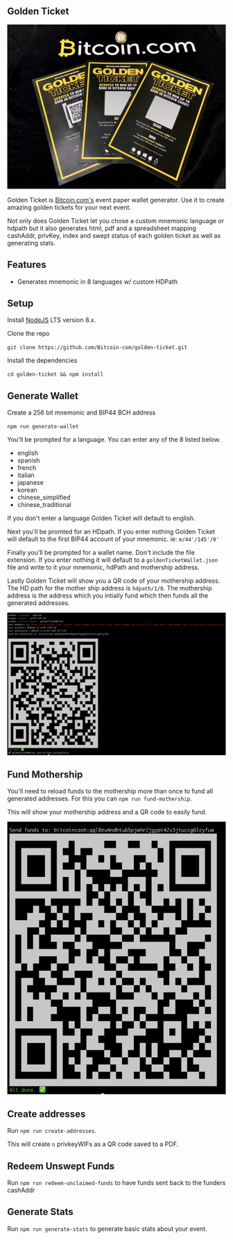 ## Golden Ticket

![Golden Ticket](images/golden-ticket.jpg)

Golden Ticket is [Bitcoin.com's](https://www.bitcoin.com) event paper wallet generator. Use it to create amazing golden tickets for your next event.

Not only does Golden Ticket let you chose a custom mnemonic language or hdpath but it also generates html, pdf and a spreadsheet mapping cashAddr, privKey, index and swept status of each golden ticket as well as generating stats.

## Features

- Generates mnemonic in 8 languages w/ custom HDPath

## Setup

Install [NodeJS](http://nodejs.org/) LTS version 8.x.

Clone the repo

`git clone https://github.com/Bitcoin-com/golden-ticket.git`

Install the dependencies

`cd golden-ticket && npm install`

## Generate Wallet

Create a 256 bit mnemonic and BIP44 BCH address

`npm run generate-wallet`

You'll be prompted for a language. You can enter any of the 8 listed below.

- english
- spanish
- french
- italian
- japanese
- korean
- chinese_simplified
- chinese_traditional

If you don't enter a language Golden Ticket will default to english.

Next you'll be promted for an HDpath. If you enter nothing Golden Ticket will default to the first BIP44 account of your mnemonic. ie: `m/44'/145'/0'`

Finally you'll be prompted for a wallet name. Don't include the file extension. If you enter nothing it will default to a `goldenTicketWallet.json` file and write to it your mnemonic, hdPath and mothership address.

Lastly Golden Ticket will show you a QR code of your mothership address. The HD path for the mother ship address is `hdpath/1/0`. The mothership address is the address which you intially fund which then funds all the generated addresses.

![generate-wallet](images/generate-wallet.png)

## Fund Mothership

You'll need to reload funds to the mothership more than once to fund all generated addresses. For this you can `npm run fund-mothership`.

This will show your mothership address and a QR code to easily fund.

![generate-wallet](images/fund-mothership.png)

## Create addresses

Run `npm run create-addresses`.

This will create `n` privkeyWIFs as a QR code saved to a PDF.

## Redeem Unswept Funds

Run `npm run redeem-unclaimed-funds` to have funds sent back to the funders cashAddr

## Generate Stats

Run `npm run generate-stats` to generate basic stats about your event.
